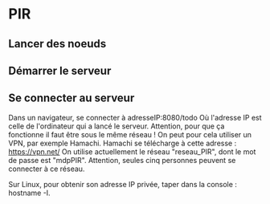 # PIR

## Lancer des noeuds

## Démarrer le serveur

## Se connecter au serveur
Dans un navigateur, se connecter à adresseIP:8080/todo
Où l'adresse IP est celle de l'ordinateur qui a lancé le serveur. 
Attention, pour que ça fonctionne il faut être sous le même réseau !
On peut pour cela utiliser un VPN, par exemple Hamachi. 
Hamachi se télécharge à cette adresse : https://vpn.net/
On utilise actuellement le réseau "reseau_PIR", dont le mot de passe est "mdpPIR". Attention, seules cinq personnes peuvent se connecter à ce réseau.

Sur Linux, pour obtenir son adresse IP privée, taper dans la console : hostname -I.

